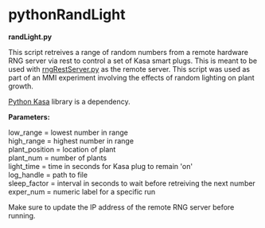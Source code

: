 # pythonRandLight
**randLight.py**<p>
  This script retreives a range of random numbers from a remote hardware RNG server via rest to control a set of Kasa smart plugs. This is meant to be used with [rngRestServer.py](https://github.com/deckerEnigmatic/rngRESTServer) as the remote server. This script was used as part of an MMI experiment involving the effects of random lighting on plant growth.<p> 
    [Python Kasa](https://github.com/python-kasa/python-kasa) library is a dependency. <p>
    **Parameters:** <p>
      low_range = lowest number in range <br/>
      high_range = highest number in range <br/>
      plant_position = location of plant<br/>
      plant_num = number of plants<br/>
      light_time = time in seconds for Kasa plug to remain 'on'<br/>
      log_handle = path to file <br/>
      sleep_factor = interval in seconds to wait before retreiving the next number </br>
      exper_num = numeric label for a specific run <p>
  
  Make sure to update the IP address of the remote RNG server before running.
      
      
